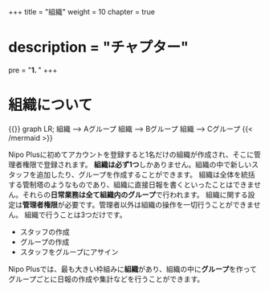 +++
title = "組織"
weight = 10
chapter = true
# description = "チャプター"
pre = "<b>1. </b>"
+++

# 組織について

{{<mermaid align="center">}}
graph LR;
  組織 --> Aグループ
  組織 --> Bグループ
  組織 --> Cグループ
{{< /mermaid >}}

Nipo Plusに初めてアカウントを登録すると1名だけの組織が作成され、そこに管理者権限で登録されます。
**組織は必ず1つ**しかありません。組織の中で新しいスタッフを追加したり、グループを作成することができます。
組織は全体を統括する管制塔のようなものであり、組織に直接日報を書くといったことはできません。それらの**日常業務は全て組織内のグループ**で行われます。
組織に関する設定は**管理者権限**が必要です。管理者以外は組織の操作を一切行うことができません。
組織で行うことは3つだけです。

- スタッフの作成
- グループの作成
- スタッフをグループにアサイン

Nipo Plusでは、最も大きい枠組みに**組織**があり、組織の中に**グループ**を作ってグループごとに日報の作成や集計などを行うことができます。
